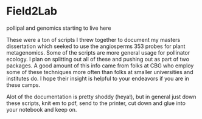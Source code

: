 # Field2Lab
pollipal and genomics starting to live here

These were a ton of scripts I threw together to document my masters dissertation which seeked to use the angiosperms 353 probes for plant metagenomics.
Some of the scripts are more general usage for pollinator ecology. I plan on splitting out all of these and pushing out as part of two packages.
A good amount of this info came from folks at CBG who employ some of these techniques more often than folks at smaller universities and institutes do. I hope their insight is helpful to your endeavors if you are in these camps. 

Alot of the documentation is pretty shoddy (heya!), but in general just down these scripts, knit em to pdf, send to the printer, cut down and glue into your notebook and keep on.
